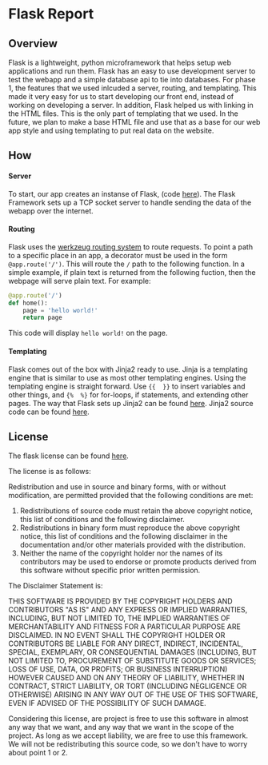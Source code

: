 # Flask Report

## Overview
Flask is a lightweight, python microframework that helps setup web applications and run them.  Flask has an easy to use development server to test the webapp and a simple database api to tie into databases.  For phase 1, the features that we used inlcuded a server, routing, and templating.  This made it very easy for us to start developing our front end, instead of working on developing a server.  In addition, Flask helped us with linking in the HTML files.  This is the only part of templating that we used.  In the future, we plan to make a base HTML file and use that as a base for our web app style and using templating to put real data on the website.  

## How

#### Server
To start, our app creates an instanse of Flask, (code [here](https://github.com/pallets/flask/blob/master/src/flask/app.py#L401 "Flask app.py")). The Flask Framework sets up a TCP socket server to handle sending the data of the webapp over the internet.

#### Routing
Flask uses the [werkzeug routing system](https://werkzeug.palletsprojects.com/en/1.0.x/routing/) to route requests.  To point a path to a specific place in an app, a decorator must be used in the form `@app.route('/')`. This will route the `/` path to the following function.  In a simple example, if plain text is returned from the following fuction, then the webpage will serve plain text. For example:
```python
@app.route('/')
def home():
    page = 'hello world!'
    return page
```
This code will display `hello world!` on the page.

#### Templating 
Flask comes out of the box with Jinja2 ready to use.  Jinja is a templating engine that is similar to use as most other templating engines.  Using the templating engine is straight forward.  Use `{{  }}` to insert variables and other things, and `{%  %}` for for-loops, if statements, and extending other pages. The way that Flask sets up Jinja2 can be found [here](https://github.com/pallets/flask/blob/1351d0a56580df36872b466eb245e7634c20dab5/src/flask/templating.py "Templating"). Jinja2 source code can be found [here](https://github.com/pallets/jinja/tree/master/src/jinja2 "Jinja2").

## License
The flask license can be found [here](https://github.com/pallets/flask/blob/master/LICENSE.rst "Flask License").

The license is as follows:

Redistribution and use in source and binary forms, with or without modification, are permitted provided that the following conditions are met:
  1. Redistributions of source code must retain the above copyright notice, this list of conditions and the following disclaimer.
  2. Redistributions in binary form must reproduce the above copyright notice, this list of conditions and the following disclaimer in the documentation and/or other materials provided with the distribution.
  3. Neither the name of the copyright holder nor the names of its contributors may be used to endorse or promote products derived from this software without specific prior written permission.

The Disclaimer Statement is:

THIS SOFTWARE IS PROVIDED BY THE COPYRIGHT HOLDERS AND CONTRIBUTORS "AS IS" AND ANY EXPRESS OR IMPLIED WARRANTIES, INCLUDING, BUT NOT LIMITED TO, THE IMPLIED WARRANTIES OF MERCHANTABILITY AND FITNESS FOR A PARTICULAR PURPOSE ARE DISCLAIMED. IN NO EVENT SHALL THE COPYRIGHT HOLDER OR CONTRIBUTORS BE LIABLE FOR ANY DIRECT, INDIRECT, INCIDENTAL, SPECIAL, EXEMPLARY, OR CONSEQUENTIAL DAMAGES (INCLUDING, BUT NOT LIMITED TO, PROCUREMENT OF SUBSTITUTE GOODS OR SERVICES; LOSS OF USE, DATA, OR PROFITS; OR BUSINESS INTERRUPTION) HOWEVER CAUSED AND ON ANY THEORY OF LIABILITY, WHETHER IN CONTRACT, STRICT LIABILITY, OR TORT (INCLUDING NEGLIGENCE OR OTHERWISE) ARISING IN ANY WAY OUT OF THE USE OF THIS SOFTWARE, EVEN IF ADVISED OF THE POSSIBILITY OF SUCH DAMAGE.

Considering this license, are project is free to use this software in almost any way that we want, and any way that we want in the scope of the project.  As long as we accept liability, we are free to use this framework.  We will not be redistributing this source code, so we don't have to worry about point 1 or 2.